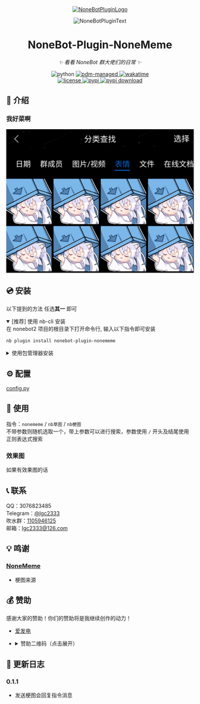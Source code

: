 <!-- markdownlint-disable MD031 MD033 MD036 MD041 -->

<div align="center">

<a href="https://v2.nonebot.dev/store">
  <img src="https://raw.githubusercontent.com/NoneMeme/NoneMeme/main/static/favicon.png" width="180" height="180" alt="NoneBotPluginLogo">
</a>

<p>
  <img src="https://raw.githubusercontent.com/A-kirami/nonebot-plugin-template/resources/NoneBotPlugin.svg" width="240" alt="NoneBotPluginText">
</p>

# NoneBot-Plugin-NoneMeme

_✨ 看看 NoneBot 群大佬们的日常 ✨_

<img src="https://img.shields.io/badge/python-3.8+-blue.svg" alt="python">
<a href="https://pdm.fming.dev">
  <img src="https://img.shields.io/badge/pdm-managed-blueviolet" alt="pdm-managed">
</a>
<a href="https://wakatime.com/badge/user/b61b0f9a-f40b-4c82-bc51-0a75c67bfccf/project/81ba4918-e38a-41dc-b7ab-8979dbc18578">
  <img src="https://wakatime.com/badge/user/b61b0f9a-f40b-4c82-bc51-0a75c67bfccf/project/81ba4918-e38a-41dc-b7ab-8979dbc18578.svg" alt="wakatime">
</a>

<br />

<a href="./LICENSE">
  <img src="https://img.shields.io/github/license/lgc-NB2Dev/nonebot-plugin-nonememe.svg" alt="license">
</a>
<a href="https://pypi.python.org/pypi/nonebot-plugin-nonememe">
  <img src="https://img.shields.io/pypi/v/nonebot-plugin-nonememe.svg" alt="pypi">
</a>
<a href="https://pypi.python.org/pypi/nonebot-plugin-nonememe">
  <img src="https://img.shields.io/pypi/dm/nonebot-plugin-nonememe" alt="pypi download">
</a>

</div>

## 📖 介绍

### 我好菜啊

![我好菜啊](https://raw.githubusercontent.com/lgc-NB2Dev/readme/main/nonememe/intro.png)

## 💿 安装

以下提到的方法 任选**其一** 即可

<details open>
<summary>[推荐] 使用 nb-cli 安装</summary>
在 nonebot2 项目的根目录下打开命令行, 输入以下指令即可安装

```bash
nb plugin install nonebot-plugin-nonememe
```

</details>

<details>
<summary>使用包管理器安装</summary>
在 nonebot2 项目的插件目录下, 打开命令行, 根据你使用的包管理器, 输入相应的安装命令

<details>
<summary>pip</summary>

```bash
pip install nonebot-plugin-nonememe
```

</details>
<details>
<summary>pdm</summary>

```bash
pdm add nonebot-plugin-nonememe
```

</details>
<details>
<summary>poetry</summary>

```bash
poetry add nonebot-plugin-nonememe
```

</details>
<details>
<summary>conda</summary>

```bash
conda install nonebot-plugin-nonememe
```

</details>

打开 nonebot2 项目根目录下的 `pyproject.toml` 文件, 在 `[tool.nonebot]` 部分的 `plugins` 项里追加写入

```toml
[tool.nonebot]
plugins = [
    # ...
    "nonebot_plugin_nonememe"
]
```

</details>

## ⚙️ 配置

[config.py](./nonebot_plugin_nonememe/config.py)

## 🎉 使用

指令：`nonememe` / `nb草图` / `nb梗图`  
不带参数则随机选取一个，带上参数可以进行搜索，参数使用 `/` 开头及结尾使用正则表达式搜索

### 效果图

如果有效果图的话

## 📞 联系

QQ：3076823485  
Telegram：[@lgc2333](https://t.me/lgc2333)  
吹水群：[1105946125](https://jq.qq.com/?_wv=1027&k=Z3n1MpEp)  
邮箱：<lgc2333@126.com>

## 💡 鸣谢

### [NoneMeme](https://nonememe.icu/)

- 梗图来源

## 💰 赞助

感谢大家的赞助！你们的赞助将是我继续创作的动力！

- [爱发电](https://afdian.net/@lgc2333)
- <details>
    <summary>赞助二维码（点击展开）</summary>

  ![讨饭](https://raw.githubusercontent.com/lgc2333/ShigureBotMenu/master/src/imgs/sponsor.png)

  </details>

## 📝 更新日志

### 0.1.1

- 发送梗图会回复指令消息
